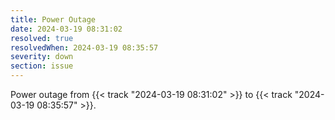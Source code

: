 ```yaml
---
title: Power Outage
date: 2024-03-19 08:31:02
resolved: true
resolvedWhen: 2024-03-19 08:35:57
severity: down
section: issue
---
```


Power outage from {{< track "2024-03-19 08:31:02" >}} to {{< track "2024-03-19 08:35:57" >}}.
